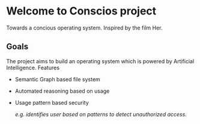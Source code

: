 # Welcome to Conscios project

Towards a concious operating system. Inspired by the film Her.
## Goals
The project aims to build an operating system which is powered by Artificial Intelligence.
Features
- Semantic Graph based file system
- Automated reasoning based on usage
- Usage pattern based security 
	
	*e.g. identifies user based on patterns to detect unauthorized access*.

